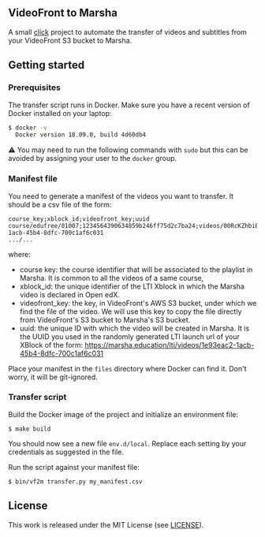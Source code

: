 ## VideoFront to Marsha

A small [click](https://click.palletsprojects.com) project to automate the
transfer of videos and subtitles from your VideoFront S3 bucket to Marsha.

## Getting started

### Prerequisites

The transfer script runs in Docker. Make sure you have a recent version of
Docker installed on your laptop:

```bash
$ docker -v
  Docker version 18.09.0, build 4d60db4
```

⚠️ You may need to run the following commands with `sudo` but this can be
avoided by assigning your user to the `docker` group.

### Manifest file

You need to generate a manifest of the videos you want to transfer. It should
be a csv file of the form:

```
course_key;xblock_id;videofront_key;uuid
course/edufree/01007;1234564390634859b246ff75d2c7ba24;videos/00RcKZhbiBUt/HD.mp4;1e93eac2-1acb-45b4-8dfc-700c1af6c031
.../...
```

where:
- course key: the course identifier that will be associated to the playlist in Marsha. It
    is common to all the videos of a same course,
- xblock_id: the unique identifier of the LTI Xblock in which the Marsha video is declared
    in Open edX.
- videofront_key: the key, in VideoFront's AWS S3 bucket, under which we find the file of
    the video. We will use this key to copy the file directly from VideoFront's S3 bucket to
    Marsha's S3 bucket.
- uuid: the unique ID with which the video will be created in Marsha. It is the UUID you
    used in the randomly generated LTI launch url of your XBlock of the form:
    https://marsha.education/lti/videos/1e93eac2-1acb-45b4-8dfc-700c1af6c031

Place your manifest in the `files` directory where Docker can find it. Don't worry, it will
be git-ignored.

### Transfer script

Build the Docker image of the project and initialize an environment file:

    $ make build

You should now see a new file `env.d/local`. Replace each setting by your credentials as
suggested in the file.

Run the script against your manifest file:

    $ bin/vf2m transfer.py my_manifest.csv

## License

This work is released under the MIT License (see [LICENSE](./LICENSE)).

